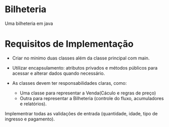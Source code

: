 # Bilheteria
Uma bilheteria em java
# Requisitos de Implementação

 * Criar no minimo duas classes além da classe principal com main.

 * Utilizar encapsulamento: atributos privados e métodos públicos para acessar e alterar dados quando necessário.

 * As classes devem ter responsabilidades claras, como:
    * Uma classe para representar a Venda(Cáculo e regras de preço)
    * Outra para representar a Bilheteria (controle do fluxo, acumuladores e relatórios).

 Implementrar todas as validações de entrada (quantidade, idade, tipo de ingresso e pagamento).